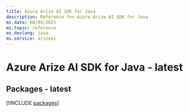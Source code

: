 ```yaml
---
title: Azure Arize AI SDK for Java
description: Reference for Azure Arize AI SDK for Java
ms.date: 08/04/2025
ms.topic: reference
ms.devlang: java
ms.service: arizeai
---
```

# Azure Arize AI SDK for Java - latest
## Packages - latest
[!INCLUDE [packages](arize-ai-index.md)]